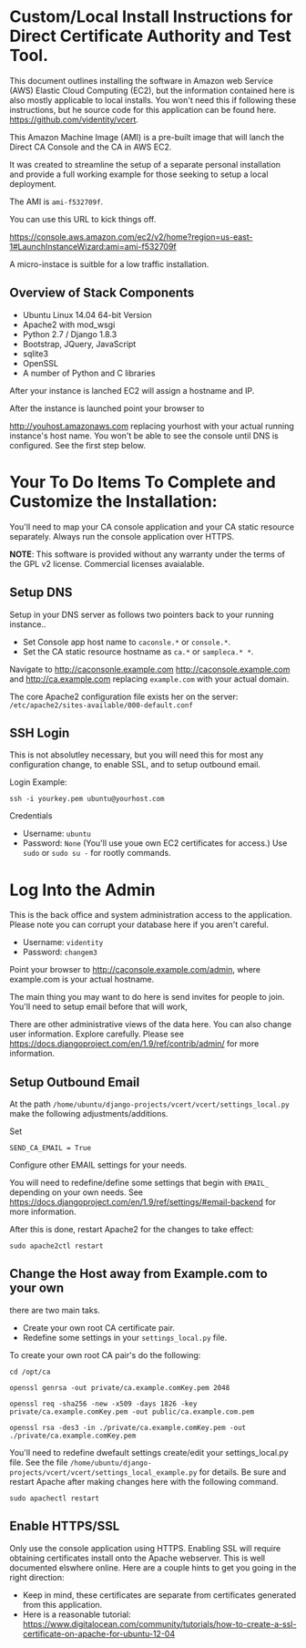 Custom/Local  Install Instructions for Direct Certificate Authority and Test Tool.
==========================

This document outlines installing the software in Amazon web Service (AWS) Elastic Cloud Computing (EC2), but the information contained here is also mostly applicable to local installs. You won't need this if following these instructions, but he source code for this application can be found here. https://github.com/videntity/vcert.

This Amazon Machine Image (AMI) is a pre-built image that will lanch the Direct CA Console and the CA in AWS EC2. 

It was created to streamline the setup of a separate personal installation and provide a full working example for those seeking to setup a local deployment.

The AMI is `ami-f532709f`.

You can use this URL to kick things off. 

https://console.aws.amazon.com/ec2/v2/home?region=us-east-1#LaunchInstanceWizard:ami=ami-f532709f


A micro-instace is suitble for  a low traffic installation.

Overview of Stack Components
-----------------------------

* Ubuntu Linux 14.04 64-bit Version
* Apache2 with mod_wsgi
* Python 2.7 / Django 1.8.3
* Bootstrap, JQuery, JavaScript
* sqlite3
* OpenSSL
* A number of Python and C libraries



After your instance is lanched EC2 will assign a hostname and IP.

After the instance is launched point your browser to

http://youhost.amazonaws.com replacing yourhost with your actual running instance's host name. You won't be able to see the console until DNS is configured.  See the first step below.

Your To Do Items To Complete and Customize the Installation:
============================================================


You'll need to map your CA console application and your CA static resource separately. Always run the console application over HTTPS.


**NOTE**: This software is provided without any warranty under the terms of the GPL v2 license. Commercial licenses avaialable.

Setup DNS
---------

Setup in your DNS server as follows two pointers back to your running instance..

* Set Console app host name to `caconsle.*` or `console.*`.
* Set the CA static resource hostname as `ca.*` or `sampleca.* *`.



Navigate to http://caconsonle.example.com  http://caconsole.example.com  and http://ca.example.com replacing `example.com` with your actual domain.

The core Apache2 configuration file exists her on the server: `/etc/apache2/sites-available/000-default.conf ` 


SSH Login
---------

This is not absolutley necessary, but you will need this for most any configuration change, to enable SSL, and to setup outbound email.

Login Example:


    ssh -i yourkey.pem ubuntu@yourhost.com

Credentials


* Username: `ubuntu`
* Password: `None`  (You'll use youe own EC2 certificates for access.) Use `sudo` or `sudo su -` for rootly commands.



Log Into the Admin
==================

This is the back office and system administration access to the application. Please note you can corrupt your database here if you aren't careful.

* Username: `videntity`
* Password: `changem3`

Point your browser to http://caconsole.example.com/admin, where example.com is your actual hostname.

The main thing you may want to do here is send invites for people to join. You'll need to setup email before that will work,

There are other administrative views of the data here.  You can also change user information. Explore carefully. Please see https://docs.djangoproject.com/en/1.9/ref/contrib/admin/ for more information.


Setup Outbound Email
--------------------

At the path `/home/ubuntu/django-projects/vcert/vcert/settings_local.py` make the following adjustments/additions.

Set

`SEND_CA_EMAIL = True`


Configure other EMAIL settings for your needs.

You will need to redefine/define some settings that begin with `EMAIL_` depending on your own needs. See https://docs.djangoproject.com/en/1.9/ref/settings/#email-backend for more information.

After this is done, restart Apache2 for the changes to take effect:

    sudo apache2ctl restart



Change the Host away from Example.com to your own
-------------------------------------------------


there are two main taks.

* Create your own root CA certificate pair.
* Redefine some settings in your `settings_local.py` file. 

To create your own root CA pair's do the following:

    cd /opt/ca
    
    openssl genrsa -out private/ca.example.comKey.pem 2048
    
    openssl req -sha256 -new -x509 -days 1826 -key private/ca.example.comKey.pem -out public/ca.example.com.pem
    
    openssl rsa -des3 -in ./private/ca.example.comKey.pem -out ./private/ca.example.comKey.pem


You'll need to redefine dwefault settings  create/edit your settings_local.py file. See the file `/home/ubuntu/django-projects/vcert/vcert/settings_local_example.py` for details.  Be sure and restart Apache after making changes here with the following command.


    sudo apachectl restart





Enable HTTPS/SSL
----------------

Only use the console application using HTTPS. Enabling SSL will require obtaining certificates install onto the Apache webserver. This is well documented elswhere online. Here are a couple hints to get you going in the right direction:

 * Keep in mind, these certificates are separate from certificates generated from this application.
 * Here is a reasonable tutorial: https://www.digitalocean.com/community/tutorials/how-to-create-a-ssl-certificate-on-apache-for-ubuntu-12-04